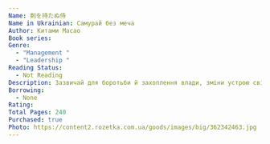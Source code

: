 ```yaml
---
Name: 剣を持たぬ侍
Name in Ukrainian: Самурай без меча
Author: Китами Масао
Book series:
Genre:
  - "Management "
  - "Leadership "
Reading Status:
  - Not Reading
Description: Зазвичай для боротьби й захоплення влади, зміни устрою світу застосовують зброю, влаштовують бойні та проливають кров. Проте нині — за надто буремних і неспокійних часів — лідером стане не той, хто має силу фізичну, а хто користається силою розуму. У книзі «Самурай без меча» на прикладі життя Хідейосі, видатного японського військово-політичного лідера, який об’єднав окремішні провінції в єдину могутню країну, пройшовши шлях від служки й посівши місце правителя держави, показано, як силою розуму досягнути миру, підвищити продуктивність, згуртувати команду, стати лідером.Секрети мудрості, якими користався Хідейосі у ХVІ столітті, актуальні й для століття ХХІ.
Borrowing:
  - None
Rating:
Total Pages: 240
Purchased: true
Photo: https://content2.rozetka.com.ua/goods/images/big/362342463.jpg
---
```

